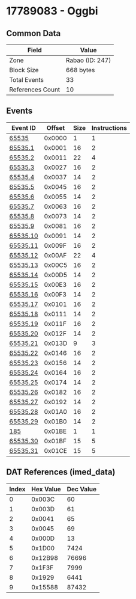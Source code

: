 # 17789083 - Oggbi

## Common Data

| Field            | Value           |
|------------------|-----------------|
| Zone             | Rabao (ID: 247) |
| Block Size       | 668 bytes       |
| Total Events     | 33              |
| References Count | 10              |

## Events

| Event ID                  | Offset   |   Size |   Instructions |
|---------------------------|----------|--------|----------------|
| [65535](./65535.md)       | 0x0000   |      1 |              1 |
| [65535.1](./65535.1.md)   | 0x0001   |     16 |              2 |
| [65535.2](./65535.2.md)   | 0x0011   |     22 |              4 |
| [65535.3](./65535.3.md)   | 0x0027   |     16 |              2 |
| [65535.4](./65535.4.md)   | 0x0037   |     14 |              2 |
| [65535.5](./65535.5.md)   | 0x0045   |     16 |              2 |
| [65535.6](./65535.6.md)   | 0x0055   |     14 |              2 |
| [65535.7](./65535.7.md)   | 0x0063   |     16 |              2 |
| [65535.8](./65535.8.md)   | 0x0073   |     14 |              2 |
| [65535.9](./65535.9.md)   | 0x0081   |     16 |              2 |
| [65535.10](./65535.10.md) | 0x0091   |     14 |              2 |
| [65535.11](./65535.11.md) | 0x009F   |     16 |              2 |
| [65535.12](./65535.12.md) | 0x00AF   |     22 |              4 |
| [65535.13](./65535.13.md) | 0x00C5   |     16 |              2 |
| [65535.14](./65535.14.md) | 0x00D5   |     14 |              2 |
| [65535.15](./65535.15.md) | 0x00E3   |     16 |              2 |
| [65535.16](./65535.16.md) | 0x00F3   |     14 |              2 |
| [65535.17](./65535.17.md) | 0x0101   |     16 |              2 |
| [65535.18](./65535.18.md) | 0x0111   |     14 |              2 |
| [65535.19](./65535.19.md) | 0x011F   |     16 |              2 |
| [65535.20](./65535.20.md) | 0x012F   |     14 |              2 |
| [65535.21](./65535.21.md) | 0x013D   |      9 |              3 |
| [65535.22](./65535.22.md) | 0x0146   |     16 |              2 |
| [65535.23](./65535.23.md) | 0x0156   |     14 |              2 |
| [65535.24](./65535.24.md) | 0x0164   |     16 |              2 |
| [65535.25](./65535.25.md) | 0x0174   |     14 |              2 |
| [65535.26](./65535.26.md) | 0x0182   |     16 |              2 |
| [65535.27](./65535.27.md) | 0x0192   |     14 |              2 |
| [65535.28](./65535.28.md) | 0x01A0   |     16 |              2 |
| [65535.29](./65535.29.md) | 0x01B0   |     14 |              2 |
| [185](./185.md)           | 0x01BE   |      1 |              1 |
| [65535.30](./65535.30.md) | 0x01BF   |     15 |              5 |
| [65535.31](./65535.31.md) | 0x01CE   |     15 |              5 |

## DAT References (imed_data)

|   Index | Hex Value   |   Dec Value |
|---------|-------------|-------------|
|       0 | 0x003C      |          60 |
|       1 | 0x003D      |          61 |
|       2 | 0x0041      |          65 |
|       3 | 0x0045      |          69 |
|       4 | 0x000D      |          13 |
|       5 | 0x1D00      |        7424 |
|       6 | 0x12B98     |       76696 |
|       7 | 0x1F3F      |        7999 |
|       8 | 0x1929      |        6441 |
|       9 | 0x15588     |       87432 |
